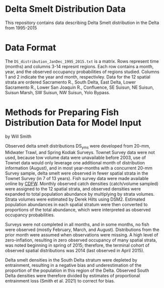 # Delta Smelt Distribution Data
This repository contains data describing Delta Smelt distribution in the Delta from 1995-2015

# Data Format
The `DS_distribution_JanDec_1995_2015.txt` is a matrix. Rows represent time (months) and columns 3-14 represnt regions. Each row contains a month, year, and the observed occupancy probabilities of regions studied. Columns 1 and 2 indicate the year and month, respectivley. Data for the 12 spatial strata are ordered Sacramento R., South Delta, East Delta,
Lower Sacramento R., Lower San Joaquin R., Confluence, SE Suisun, NE Suisun, Suisun Marsh, SW Suisun, NW Suisun, Yolo Bypass.

# Methods for Preparing Fish Distribution Data for Model Input 
by Will Smith 

Observed delta smelt distributions DS<sub>yms</sub> were developed from 20-mm, Midwater Trawl, and Spring Kodiak Surveys.
Townet Survey data were not used, because tow volume data were unavailable before 2003, use of Townet data would only leverage one additional 
month of distribution information (August), and in most year-months with a concurrent 20-mm Survey sample, delta smelt were observed in fewer
spatial strata in the Townet Survey (in 7 of 13 years). Fish survey data were made available online by [CDFW](ftp://ftp.dfg.ca.gov/). 
Monthly observed catch densities (catch/volume sampled) were assigned to the 12 spatial strata, and observed densities were expanded to total 
population abundance by multiplying by strata volumes. Strata volumes were estimated by Derek Hilts using DSM2. Estimated population abundances 
in each spatial stratum were then converted to proportions of the total abundance, which were interpreted as observed occupancy probabilities.

Surveys were not completed in all months, and in some months, no fish were observed (mostly February, March, and August). Distributions from
the prior month were assumed when observations were missing. A high level of zero-inflation, resulting in zero observed occupancy of many spatial 
strata, was noted beginning in spring of 2015; therefore, the terminal cohort of observed spatial distributions was 2014 (last observed in April 2015). 

Delta smelt densities in the South Delta stratum were depleted by entrainment, resulting in a negative bias and underestimation of the proportion
of the population in this region of the Delta. Observed South Delta densities were therefore divided by estimates of proportional entrainment loss 
(Smith et al. 2021) to correct for bias.
